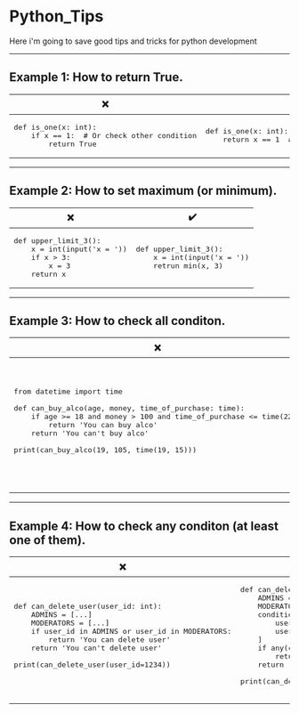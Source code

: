 # Python_Tips
Here i'm going to save good tips and tricks for python development
<hr>

## Example 1: How to return True.
<table>
  <thead><tr><th>❌</th><th>✔️</th></tr></thead>
  <tbody>
    <tr>
      <td><pre class="python">def is_one(x: int):<br>    if x == 1:  # Or check other condition<br>        return True</pre></td>
      <td><pre class="python">def is_one(x: int):<br>    return x == 1  # Or return other condition</pre></td>
    </tr>
  </tbody>
</table>
<hr>

## Example 2: How to set maximum (or minimum).
<table>
  <thead><tr><th>❌</th><th>✔️</th></tr></thead>
  <tbody>
    <tr>
      <td><pre class="python">def upper_limit_3():<br>    x = int(input('x = '))<br>    if x > 3:<br>        x = 3<br>    return x</pre></td>
      <td><pre class="python">def upper_limit_3():<br>    x = int(input('x = '))<br>    retrun min(x, 3)</pre></td>
    </tr>
  </tbody>
</table>
<hr>

## Example 3: How to check all conditon.
<table>
  <thead><tr><th>❌</th><th>✔️</th></tr></thead>
  <tbody>
    <tr>
      <td>
        <pre class="python">
from datetime import time<br>
def can_buy_alco(age, money, time_of_purchase: time):
    if age >= 18 and money > 100 and time_of_purchase <= time(22):
        return 'You can buy alco'
    return 'You can't buy alco'<br>
print(can_buy_alco(19, 105, time(19, 15)))
        </pre>
      </td>
      <td>
        <pre class="python">
from datetime import time<br>
def can_buy_alco(age, money, time_of_purchase: time):
    conditions = (
        age >= 18,
        money > 100,
        time_of_purchase <= time(22)
    )
    if all(conditions):
        return 'You can buy alco'
    return 'You can't buy alco'<br>
print(can_buy_alco(15, 105, time(23, 15)))
        </pre>
      </td>
    </tr>
  </tbody>
</table>
<hr>

## Example 4: How to check any conditon (at least one of them).
<table>
  <thead><tr><th>❌</th><th>✔️</th></tr></thead>
  <tbody>
    <tr>
      <td>
        <pre class="python">
def can_delete_user(user_id: int):
    ADMINS = [...]
    MODERATORS = [...]
    if user_id in ADMINS or user_id in MODERATORS:
        return 'You can delete user'
    return 'You can't delete user'<br>
print(can_delete_user(user_id=1234))
        </pre>
      </td>
      <td>
        <pre class="python">
def can_delete_user(user_id: int):
    ADMINS = [...]
    MODERATORS = [...]
    conditions = [
        user_id in ADMINS,
        user_id in MODERATORS,
    ]
    if any(conditions):
        return 'You can delete user'
    return 'You can't delete user'<br>
print(can_delete_user(user_id=1234))
        </pre>
      </td>
    </tr>
  </tbody>
</table>
